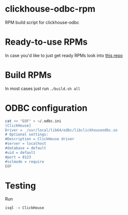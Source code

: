 # clickhouse-odbc-rpm
RPM build script for clickhouse-odbc

# Ready-to-use RPMs
In case you'd like to just get ready RPMs look into [this repo](https://packagecloud.io/Altinity/clickhouse)

# Build RPMs
In most cases just run `./build.sh all`

# ODBC configuration
```bash
cat << "EOF" > ~/.odbc.ini
[ClickHouse]
Driver =  /usr/local/lib64/odbc/libclickhouseodbc.so
# Optional settings:
#Description = ClickHouse driver
#server = localhost
#database = default
#uid = default
#port = 8123
#sslmode = require
EOF
```

# Testing
Run
```bash
isql -v ClickHouse
```

